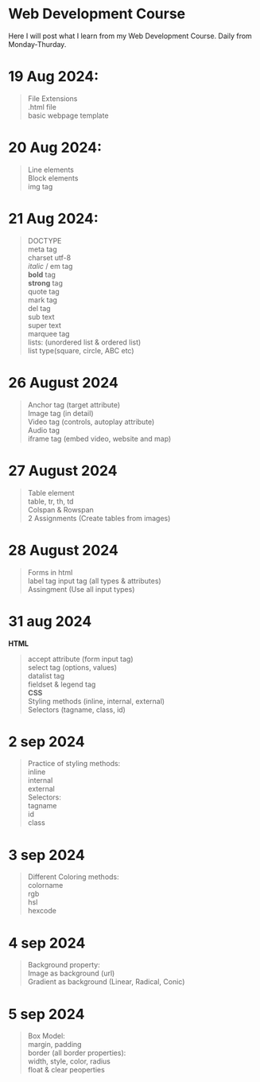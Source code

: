 # Web Development Course
Here I will post what I learn from my Web Development Course.
Daily from Monday-Thurday.

# 19 Aug 2024:

> File Extensions\
> .html file\
> basic webpage template

# 20 Aug 2024:

> Line elements\
> Block elements\
> img tag

# 21 Aug 2024:

> DOCTYPE\
> meta tag\
> charset utf-8\
> *italic* / em tag\
> **bold** tag\
> **strong** tag\
> quote tag\
> mark tag\
> del tag\
> sub text\
> super text\
> marquee tag\
> lists: (unordered list & ordered list)\
> list type(square, circle, ABC etc)

# 26 August 2024

> Anchor tag (target attribute)\
> Image tag (in detail)\
> Video tag (controls, autoplay attribute)\
> Audio tag\
> iframe tag (embed video, website and map)

# 27 August 2024

> Table element\
> table, tr, th, td\
> Colspan & Rowspan\
> 2 Assignments (Create tables from images)

# 28 August 2024

> Forms in html\
> label tag
> input tag (all types & attributes)\
> Assingment (Use all input types)

# 31 aug 2024

**HTML**
> accept attribute (form input tag)\
> select tag (options, values)\
> datalist tag\
> fieldset & legend tag\
**CSS**\
> Styling methods (inline, internal, external)\
> Selectors (tagname, class, id)

# 2 sep 2024

> Practice of styling methods:\
> inline\
> internal\
> external\
> Selectors:\
> tagname\
> id \
> class

# 3 sep 2024

> Different Coloring methods:\
> colorname\
> rgb\
> hsl\
> hexcode

# 4 sep 2024

> Background property:\
> Image as background (url)\
> Gradient as background (Linear, Radical, Conic)

# 5 sep 2024

> Box Model:\
> margin, padding\
> border (all border properties):\
> width, style, color, radius\
> float & clear peoperties
